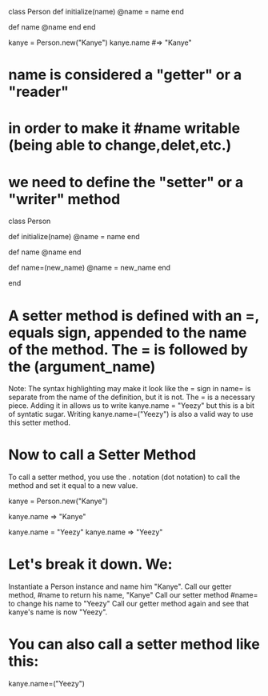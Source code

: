 class Person
  def initialize(name)
    @name = name
  end

  def name
    @name
  end
end

kanye = Person.new("Kanye")
kanye.name #=> "Kanye"
 

 # name is considered a "getter" or a "reader"
 # in order to make it #name writable (being able to change,delet,etc.)
 # we need to define the "setter" or a "writer" method


 class Person

  def initialize(name)
    @name = name
  end

  def name
    @name
  end

  def name=(new_name)
    @name = new_name
  end

end 


# A setter method is defined with an =, equals sign, appended to the name of the method. The = is followed by the (argument_name)

Note: The syntax highlighting may make it look like the = sign in name= is separate from the name of the definition, but it is not. The = is a necessary piece. Adding it in allows us to write kanye.name = "Yeezy" but this is a bit of syntatic sugar. Writing kanye.name=("Yeezy") is also a valid way to use this setter method.

# Now to call a Setter Method
To call a setter method, you use the . notation (dot notation) to call the method and set it equal to a new value.

kanye = Person.new("Kanye")

kanye.name
  => "Kanye"

kanye.name = "Yeezy"
kanye.name
  => "Yeezy" 


# Let's break it down. We:

Instantiate a Person instance and name him "Kanye".
Call our getter method, #name to return his name, "Kanye"
Call our setter method #name= to change his name to "Yeezy"
Call our getter method again and see that kanye's name is now "Yeezy".


# You can also call a setter method like this:

kanye.name=("Yeezy") 